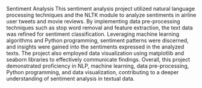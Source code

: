 Sentiment Analysis
This sentiment analysis project utilized natural language processing techniques and the NLTK module to analyze sentiments in airline user tweets and movie reviews. By implementing data pre-processing techniques such as stop word removal and feature extraction, the text data was refined for sentiment classification. Leveraging machine learning algorithms and Python programming, sentiment patterns were discerned, and insights were gained into the sentiments expressed in the analyzed texts. The project also employed data visualization using matplotlib and seaborn libraries to effectively communicate findings. Overall, this project demonstrated proficiency in NLP, machine learning, data pre-processing, Python programming, and data visualization, contributing to a deeper understanding of sentiment analysis in textual data.
